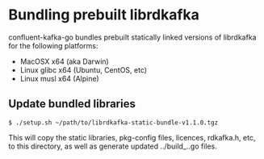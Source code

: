 # Bundling prebuilt librdkafka

confluent-kafka-go bundles prebuilt statically linked
versions of librdkafka for the following platforms:

 * MacOSX x64      (aka Darwin)
 * Linux glibc x64 (Ubuntu, CentOS, etc)
 * Linux musl x64  (Alpine)

## Update bundled libraries

    $ ./setup.sh ~/path/to/librdkafka-static-bundle-v1.1.0.tgz

This will copy the static libraries, pkg-config files, licences, rdkafka.h, etc,
to this directory, as well as generate updated ../build_..go files.
